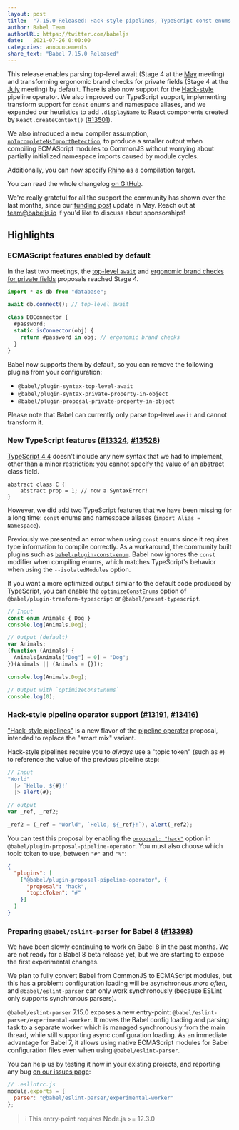 ```yaml
---
layout: post
title:  "7.15.0 Released: Hack-style pipelines, TypeScript const enums and Rhino target support"
author: Babel Team
authorURL: https://twitter.com/babeljs
date:   2021-07-26 0:00:00
categories: announcements
share_text: "Babel 7.15.0 Released"
---
```


This release enables parsing top-level await (Stage 4 at the [May](https://github.com/tc39/agendas/blob/master/2021/05.md) meeting) and transforming ergonomic brand checks for private fields (Stage 4 at the [July](https://github.com/tc39/agendas/blob/master/2021/07.md) meeting) by default. There is also now support for the [Hack-style](https://github.com/js-choi/proposal-hack-pipes) pipeline operator. We also improved our TypeScript support, implementing transform support for `const` enums and namespace aliases, and we expanded our heuristics to add `.displayName` to React components created by `React.createContext()` ([#13501](https://github.com/babel/babel/pull/13501)).

We also introduced a new compiler assumption, [`noIncompleteNsImportDetection`](https://babeljs.io/docs/en/assumptions#noincompletensimportdetection), to produce a smaller output when compiling ECMAScript modules to CommonJS without worrying about partially initialized namespace imports caused by module cycles.

Additionally, you can now specify [Rhino](https://mozilla.github.io/rhino/) as a compilation target.

You can read the whole changelog [on GitHub](https://github.com/babel/babel/releases/tag/v7.15.0).

<!-- truncate -->

We're really grateful for all the support the community has shown over the last months, since our [funding post](https://babeljs.io/blog/2021/05/10/funding-update) update in May. Reach out at [team@babeljs.io](mailto:team@babeljs.io) if you'd like to discuss about sponsorships!

## Highlights

### ECMAScript features enabled by default

In the last two meetings, the [top-level `await`](https://github.com/tc39/proposal-top-level-await) and [ergonomic brand checks for private fields](https://github.com/tc39/proposal-private-fields-in-in) proposals reached Stage 4.

```javascript
import * as db from "database";

await db.connect(); // top-level await

class DBConnector {
  #password;
  static isConnector(obj) {
    return #password in obj; // ergonomic brand checks
  }
}
```

Babel now supports them by default, so you can remove the following plugins from your configuration:
- `@babel/plugin-syntax-top-level-await`
- `@babel/plugin-syntax-private-property-in-object`
- `@babel/plugin-proposal-private-property-in-object`

Please note that Babel can currently only parse top-level `await` and cannot transform it.

### New TypeScript features ([#13324](https://github.com/babel/babel/pull/13324), [#13528](https://github.com/babel/babel/pull/13528))

[TypeScript 4.4](https://devblogs.microsoft.com/typescript/announcing-typescript-4-4/) doesn't include any new syntax that we had to implement, other than a minor restriction: you cannot specify the value of an abstract class field.

```typescript=
abstract class C {
    abstract prop = 1; // now a SyntaxError!
}
```

However, we did add two TypeScript features that we have been missing for a long time: `const` enums and namespace aliases (`import Alias = Namespace`).

Previously we presented an error when using `const` enums since it requires type information to compile correctly. As a workaround, the community built plugins such as [`babel-plugin-const-enum`](https://github.com/dosentmatter/babel-plugin-const-enum#readme). Babel now ignores the `const` modifier when compiling enums, which matches TypeScript's behavior when using the `--isolatedModules` option.

If you want a more optimized output similar to the default code produced by TypeScript, you can enable the [`optimizeConstEnums`](https://babeljs.io/docs/en/babel-preset-typescript#optimizeconstenums) option of `@babel/plugin-tranform-typescript` or `@babel/preset-typescript`.

```typescript
// Input
const enum Animals { Dog }
console.log(Animals.Dog);

// Output (default)
var Animals;
(function (Animals) {
  Animals[Animals["Dog"] = 0] = "Dog";
})(Animals || (Animals = {}));

console.log(Animals.Dog);

// Output with `optimizeConstEnums`
console.log(0);
```
### Hack-style pipeline operator support ([#13191](https://github.com/babel/babel/pull/13191), [#13416](https://github.com/babel/babel/pull/13416))

["Hack-style pipelines"](https://github.com/js-choi/proposal-hack-pipes/) is a new flavor of the [pipeline operator](https://github.com/tc39/proposal-pipeline-operator) proposal, intended to replace the "smart mix" variant.

Hack-style pipelines require you to _always_ use a "topic token" (such as `#`) to reference the value of the previous pipeline step:

```javascript
// Input
"World"
  |> `Hello, ${#}!`
  |> alert(#);

// output
var _ref, _ref2;

_ref2 = (_ref = "World", `Hello, ${_ref}!`), alert(_ref2);
```

You can test this proposal by enabling the [`proposal: "hack"`](https://babeljs.io/docs/en/babel-plugin-proposal-pipeline-operator#usage) option in `@babel/plugin-proposal-pipeline-operator`. You must also choose which topic token to use, between `"#"` and `"%"`:

```json title="babel.config.json"
{
  "plugins": [
    ["@babel/plugin-proposal-pipeline-operator", {
      "proposal": "hack",
      "topicToken": "#"
    }]
  ]
}
```

### Preparing `@babel/eslint-parser` for Babel 8 ([#13398](https://github.com/babel/babel/pull/13398))

We have been slowly continuing to work on Babel 8 in the past months. We are not ready for a Babel 8 beta release yet, but we are starting to expose the first experimental changes.

We plan to fully convert Babel from CommonJS to ECMAScript modules, but this has a problem: configuration loading will be asynchronous _more often_, and `@babel/eslint-parser` can only work synchronously (because ESLint only supports synchronous parsers).

`@babel/eslint-parser` 7.15.0 exposes a new entry-point: `@babel/eslint-parser/experimental-worker`. It moves the Babel config loading and parsing task to a separate worker which is managed synchronously from the main thread, while still supporting async configuration loading. As an immediate advantage for Babel 7, it allows using native ECMAScript modules for Babel configuration files even when using `@babel/eslint-parser`.

You can help us by testing it now in your existing projects, and reporting any bug [on our issues page](https://github.com/babel/babel/issues/new?assignees=&labels=i%3A+needs+triage&template=bug_report.yml&title=%5BBug%5D%3A+):

```javascript
// .eslintrc.js
module.exports = {
  parser: "@babel/eslint-parser/experimental-worker"
};
```

> ℹ️ This entry-point requires Node.js >= 12.3.0
